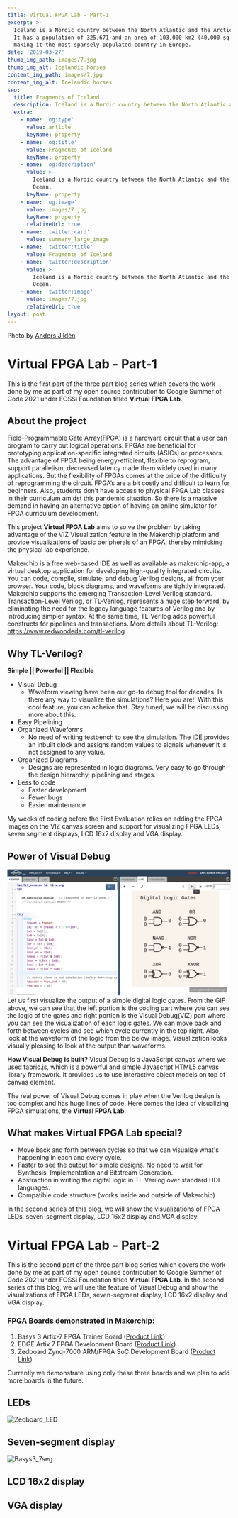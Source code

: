 ```yaml
---
title: Virtual FPGA Lab - Part-1
excerpt: >-
  Iceland is a Nordic country between the North Atlantic and the Arctic Ocean.
  It has a population of 325,671 and an area of 103,000 km2 (40,000 sq mi),
  making it the most sparsely populated country in Europe.
date: '2019-03-27'
thumb_img_path: images/7.jpg
thumb_img_alt: Icelandic horses
content_img_path: images/7.jpg
content_img_alt: Icelandic horses
seo:
  title: Fragments of Iceland
  description: Iceland is a Nordic country between the North Atlantic and the Arctic Ocean.
  extra:
    - name: 'og:type'
      value: article
      keyName: property
    - name: 'og:title'
      value: Fragments of Iceland
      keyName: property
    - name: 'og:description'
      value: >-
        Iceland is a Nordic country between the North Atlantic and the Arctic
        Ocean.
      keyName: property
    - name: 'og:image'
      value: images/7.jpg
      keyName: property
      relativeUrl: true
    - name: 'twitter:card'
      value: summary_large_image
    - name: 'twitter:title'
      value: Fragments of Iceland
    - name: 'twitter:description'
      value: >-
        Iceland is a Nordic country between the North Atlantic and the Arctic
        Ocean.
    - name: 'twitter:image'
      value: images/7.jpg
      relativeUrl: true
layout: post
---
```


Photo by [Anders Jildén](https://unsplash.com/photos/uO4Au3LrCtk)

# Virtual FPGA Lab - Part-1
This is the first part of the three part blog series which covers the work done by me as part of my open source contribution to Google Summer of Code 2021 under FOSSi Foundation titled __Virtual FPGA Lab__.

## About the project
Field-Programmable Gate Array(FPGA) is a hardware circuit that a user can program to carry out logical operations. FPGAs are beneficial for prototyping application-specific integrated circuits (ASICs) or processors. The advantage of FPGA being energy-efficient, flexible to reprogram, support parallelism, decreased latency made them widely used in many applications. But the flexibility of FPGAs comes at the price of the difficulty of reprogramming the circuit. FPGA’s are a bit costly and difficult to learn for beginners. Also, students don’t have access to physical FPGA Lab classes in their curriculum amidst this pandemic situation. So there is a massive demand in having an alternative option of having an online simulator for FPGA curriculum development. 

This project __Virtual FPGA Lab__ aims to solve the problem by taking advantage of the VIZ Visualization feature in the Makerchip platform and provide visualizations of basic peripherals of an FPGA, thereby mimicking the physical lab experience.

Makerchip is a free web-based IDE as well as available as makerchip-app, a virtual desktop application for developing high-quality integrated circuits. You can code, compile, simulate, and debug Verilog designs, all from your browser. Your code, block diagrams, and waveforms are tightly integrated. Makerchip supports the emerging Transaction-Level Verilog standard. Transaction-Level Verilog, or TL-Verilog, represents a huge step forward, by eliminating the need for the legacy language features of Verilog and by introducing simpler syntax. At the same time, TL-Verilog adds powerful constructs for pipelines and transactions. More details about TL-Verilog: https://www.redwoodeda.com/tl-verilog

## Why TL-Verilog?
__Simple || Powerful || Flexible__
- Visual Debug
  - Waveform viewing have been our go-to debug tool for decades. Is there any way to visualize the simulations? Here you are!! With this cool feature, you can acheive that. Stay tuned, we will be discussing more about this.
- Easy Pipelining
- Organized Waveforms
  - No need of writing testbench to see the simulation. The IDE provides an inbuilt clock and assigns random values to signals whenever it is not assigned to any value.
- Organized Diagrams
  - Designs are represented in logic diagrams. Very easy to go through the design hierarchy, pipelining and stages.
- Less to code
  - Faster development
  - Fewer bugs 
  - Easier maintenance

My weeks of coding before the First Evaluation relies on adding the FPGA images on the VIZ canvas screen and support for visualizing FPGA LEDs, seven segment displays, LCD 16x2 display and VGA display.

## Power of Visual Debug
![logic_gates](./images/logic_gates.gif)
Let us first visualize the output of a simple digital logic gates. From the GIF above, we can see that the left portion is the coding part where you can see the logic of the gates and right portion is the Visual Debug(VIZ) part where you can see the visualization of each logic gates. We can move back and forth between cycles and see which cycle currently in the top right. Also, look at the waveform of the logic from the below image. Visualization looks visually pleasing to look at the output than waveforms.

__How Visual Debug is built?__
Visual Debug is a JavaScript canvas where we used [fabric.js](http://fabricjs.com/), which is a powerful and simple Javascript HTML5 canvas library framework. It provides us to use interactive object models on top of canvas element.

The real power of Visual Debug comes in play when the Verilog design is too complex and has huge lines of code. Here comes the idea of visualizing FPGA simulations, the __Virtual FPGA Lab__.


## What makes Virtual FPGA Lab special?
- Move back and forth between cycles so that we can visualize what's happening in each and every cycle.
- Faster to see the output for simple designs. No need to wait for Synthesis, Implementation and Bitstream Generation.
- Abstraction in writing the digital logic in TL-Verilog over standard HDL languages.
- Compatible code structure (works inside and outside of Makerchip)

In the second series of this blog, we will show the visualizations of FPGA LEDs, seven-segment display, LCD 16x2 display and VGA display.

# Virtual FPGA Lab - Part-2
This is the second part of the three part blog series which covers the work done by me as part of my open source contribution to Google Summer of Code 2021 under FOSSi Foundation titled __Virtual FPGA Lab__. In the second series of this blog, we will use the feature of Visual Debug and show the visualizations of FPGA LEDs, seven-segment display, LCD 16x2 display and VGA display.

### FPGA Boards demonstrated in Makerchip:
1. Basys 3 Artix-7 FPGA Trainer Board ([Product Link](https://store.digilentinc.com/basys-3-artix-7-fpga-beginner-board-recommended-for-introductory-users/)) 
3. EDGE Artix 7 FPGA Development Board ([Product Link](https://allaboutfpga.com/product/edge-artix-7-fpga-development-board/))
4. Zedboard Zynq-7000 ARM/FPGA SoC Development Board ([Product Link](https://www.avnet.com/wps/portal/us/products/avnet-boards/avnet-board-families/zedboard/))

Currently we demonstrate using only these three boards and we plan to add more boards in the future.
## LEDs
![Zedboard_LED](https://user-images.githubusercontent.com/15063738/124794052-3c88ea80-df6c-11eb-9da2-1e250868b6de.gif)
## Seven-segment display
![Basys3_7seg](https://user-images.githubusercontent.com/15063738/124794130-532f4180-df6c-11eb-8541-0f83f9ec47c6.gif)
## LCD 16x2 display

## VGA display